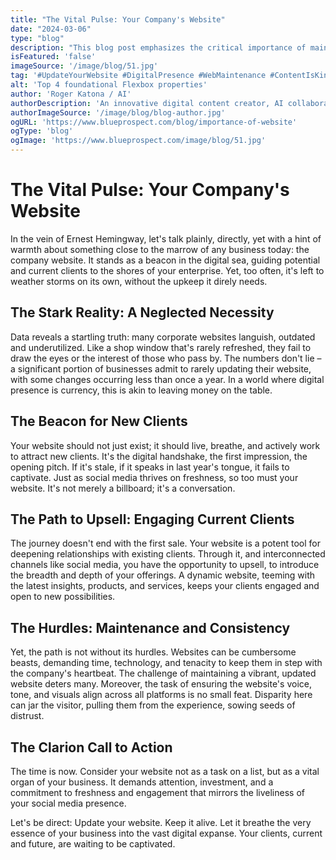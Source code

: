```yaml
---
title: "The Vital Pulse: Your Company's Website"
date: "2024-03-06"
type: "blog"
description: "This blog post emphasizes the critical importance of maintaining and regularly updating a company's website. It underscores the site as a dynamic tool for attracting new clients and engaging current ones, highlighting common pitfalls such as outdated content and inconsistent design that can alienate visitors and erode trust."
isFeatured: 'false'
imageSource: '/image/blog/51.jpg'
tag: '#UpdateYourWebsite #DigitalPresence #WebMaintenance #ContentIsKing'
alt: 'Top 4 foundational Flexbox properties'
author: 'Roger Katona / AI'
authorDescription: 'An innovative digital content creator, AI collaborator with a passion for storytelling.'
authorImageSource: '/image/blog/blog-author.jpg'
ogURL: 'https://www.blueprospect.com/blog/importance-of-website'
ogType: 'blog'
ogImage: 'https://www.blueprospect.com/image/blog/51.jpg'
---
```



# The Vital Pulse: Your Company's Website

In the vein of Ernest Hemingway, let's talk plainly, directly, yet with a hint of warmth about something close to the marrow of any business today: the company website. It stands as a beacon in the digital sea, guiding potential and current clients to the shores of your enterprise. Yet, too often, it's left to weather storms on its own, without the upkeep it direly needs.

## The Stark Reality: A Neglected Necessity

Data reveals a startling truth: many corporate websites languish, outdated and underutilized. Like a shop window that's rarely refreshed, they fail to draw the eyes or the interest of those who pass by. The numbers don't lie – a significant portion of businesses admit to rarely updating their website, with some changes occurring less than once a year. In a world where digital presence is currency, this is akin to leaving money on the table.

## The Beacon for New Clients

Your website should not just exist; it should live, breathe, and actively work to attract new clients. It's the digital handshake, the first impression, the opening pitch. If it's stale, if it speaks in last year's tongue, it fails to captivate. Just as social media thrives on freshness, so too must your website. It's not merely a billboard; it's a conversation.

## The Path to Upsell: Engaging Current Clients

The journey doesn't end with the first sale. Your website is a potent tool for deepening relationships with existing clients. Through it, and interconnected channels like social media, you have the opportunity to upsell, to introduce the breadth and depth of your offerings. A dynamic website, teeming with the latest insights, products, and services, keeps your clients engaged and open to new possibilities.

## The Hurdles: Maintenance and Consistency

Yet, the path is not without its hurdles. Websites can be cumbersome beasts, demanding time, technology, and tenacity to keep them in step with the company's heartbeat. The challenge of maintaining a vibrant, updated website deters many. Moreover, the task of ensuring the website's voice, tone, and visuals align across all platforms is no small feat. Disparity here can jar the visitor, pulling them from the experience, sowing seeds of distrust.

## The Clarion Call to Action

The time is now. Consider your website not as a task on a list, but as a vital organ of your business. It demands attention, investment, and a commitment to freshness and engagement that mirrors the liveliness of your social media presence.

Let's be direct: Update your website. Keep it alive. Let it breathe the very essence of your business into the vast digital expanse. Your clients, current and future, are waiting to be captivated.


